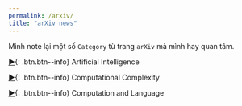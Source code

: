 ```yaml
---
permalink: /arxiv/
title: "arXiv news"
---
```


Mình note lại một số `Category` từ trang `arXiv` mà mình hay quan tâm.

[▶](/arxiv/csAI){: .btn.btn--info} Artificial Intelligence 

[▶](/arxiv/csCC){: .btn.btn--info} Computational Complexity

[▶](/arxiv/csCL){: .btn.btn--info} Computation and Language
